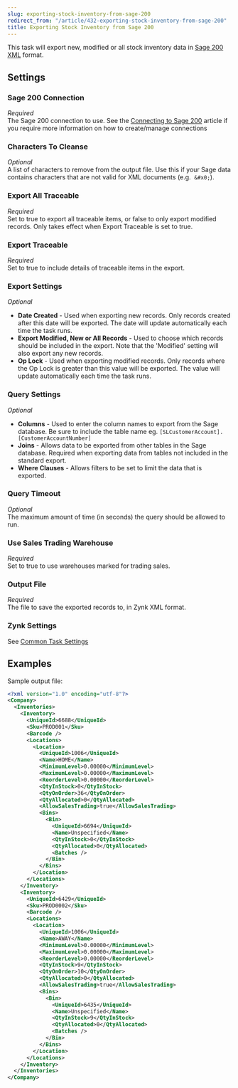 ```yaml
---
slug: exporting-stock-inventory-from-sage-200
redirect_from: "/article/432-exporting-stock-inventory-from-sage-200"
title: Exporting Stock Inventory from Sage 200
---
```

This task will export new, modified or all stock inventory data in [Sage 200 XML](sage-200-xml) format.

## Settings
### Sage 200 Connection
_Required_  
The Sage 200 connection to use.  See the [Connecting to Sage 200](connecting-to-sage-200) article if you require more information on how to create/manage connections

### Characters To Cleanse
_Optional_  
A list of characters to remove from the output file. Use this if your Sage data contains characters that are not valid for XML documents (e.g. 	`&#x0;`).

### Export All Traceable
_Required_  
Set to true to export all traceable items, or false to only export modified records. Only takes effect when Export Traceable is set to true.

### Export Traceable
_Required_  
Set to true to include details of traceable items in the export.

### Export Settings
_Optional_  

 * **Date Created** - Used when exporting new records. Only records created after this date will be exported. The date will update automatically each time the task runs.
 * **Export Modified, New or All Records** - Used to choose which records should be included in the export. Note that the 'Modified' setting will also export any new records.
 * **Op Lock** - Used when exporting modified records. Only records where the Op Lock is greater than this value will be exported. The value will update automatically each time the task runs.
 
### Query Settings
_Optional_  

 * **Columns** - Used to enter the column names to export from the Sage database. Be sure to include the table name eg. `[SLCustomerAccount].[CustomerAccountNumber]`
 * **Joins** - Allows data to be exported from other tables in the Sage database. Required when exporting data from tables not included in the standard export.
 * **Where Clauses** - Allows filters to be set to limit the data that is exported. 
  
### Query Timeout
_Optional_  
The maximum amount of time (in seconds) the query should be allowed to run.

### Use Sales Trading Warehouse
_Required_  
Set to true to use warehouses marked for trading sales.

### Output File
_Required_  
The file to save the exported records to, in Zynk XML format.

### Zynk Settings
See [Common Task Settings](common-task-settings)

## Examples
Sample output file:

```xml
<?xml version="1.0" encoding="utf-8"?>
<Company>
  <Inventories>
    <Inventory>
      <UniqueId>6688</UniqueId>
      <Sku>PROD001</Sku>
      <Barcode />
      <Locations>
        <Location>
          <UniqueId>1006</UniqueId>
          <Name>HOME</Name>
          <MinimumLevel>0.00000</MinimumLevel>
          <MaximumLevel>0.00000</MaximumLevel>
          <ReorderLevel>0.00000</ReorderLevel>
          <QtyInStock>0</QtyInStock>
          <QtyOnOrder>36</QtyOnOrder>
          <QtyAllocated>0</QtyAllocated>
          <AllowSalesTrading>true</AllowSalesTrading>
          <Bins>
            <Bin>
              <UniqueId>6694</UniqueId>
              <Name>Unspecified</Name>
              <QtyInStock>0</QtyInStock>
              <QtyAllocated>0</QtyAllocated>
              <Batches />
            </Bin>
          </Bins>
        </Location>
      </Locations>
    </Inventory>
    <Inventory>
      <UniqueId>6429</UniqueId>
      <Sku>PROD0002</Sku>
      <Barcode />
      <Locations>
        <Location>
          <UniqueId>1006</UniqueId>
          <Name>AWAY</Name>
          <MinimumLevel>0.00000</MinimumLevel>
          <MaximumLevel>0.00000</MaximumLevel>
          <ReorderLevel>0.00000</ReorderLevel>
          <QtyInStock>9</QtyInStock>
          <QtyOnOrder>10</QtyOnOrder>
          <QtyAllocated>0</QtyAllocated>
          <AllowSalesTrading>true</AllowSalesTrading>
          <Bins>
            <Bin>
              <UniqueId>6435</UniqueId>
              <Name>Unspecified</Name>
              <QtyInStock>9</QtyInStock>
              <QtyAllocated>0</QtyAllocated>
              <Batches />
            </Bin>
          </Bins>
        </Location>
      </Locations>
    </Inventory>
  </Inventories>
</Company>
```

